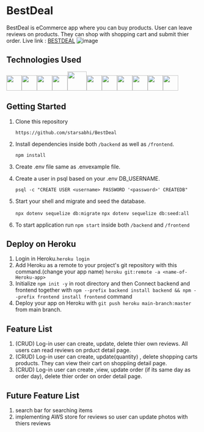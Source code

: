 # BestDeal

BestDeal is eCommerce app where you can buy products. User can leave reviews on products. They can shop with shopping cart and submit thier order.
Live link : [BESTDEAL](https://bestdeal-zone.herokuapp.com/)
![image](https://user-images.githubusercontent.com/95883222/174149108-03cbc951-6a85-4143-9532-9893c4cf01a7.png)




## Technologies Used
<img src="https://camo.githubusercontent.com/27d0b117da00485c56d69aef0fa310a3f8a07abecc8aa15fa38c8b78526c60ac/68747470733a2f2f63646e2e6a7364656c6976722e6e65742f67682f64657669636f6e732f64657669636f6e2f69636f6e732f72656163742f72656163742d6f726967696e616c2e737667" height=40/><img src="https://raw.githubusercontent.com/reduxjs/redux/master/logo/logo.png" height=40/><img  src="https://cdn.jsdelivr.net/gh/devicons/devicon/icons/javascript/javascript-original.svg"  height=40/><img src="https://cdn.jsdelivr.net/gh/devicons/devicon/icons/nodejs/nodejs-plain-wordmark.svg" height=40/><img src="https://cdn.jsdelivr.net/gh/devicons/devicon/icons/express/express-original-wordmark.svg" height=50/><img  src="https://cdn.jsdelivr.net/gh/devicons/devicon/icons/postgresql/postgresql-original.svg"  height=40/><img  src="https://cdn.jsdelivr.net/gh/devicons/devicon/icons/sequelize/sequelize-original.svg"  height=40/><img  src="https://cdn.jsdelivr.net/gh/devicons/devicon/icons/css3/css3-original.svg"  height=40/><img  src="https://cdn.jsdelivr.net/gh/devicons/devicon/icons/html5/html5-original.svg"  height=40/><img  src="https://cdn.jsdelivr.net/gh/devicons/devicon/icons/git/git-original.svg"  height=40/><img  src="https://cdn.jsdelivr.net/gh/devicons/devicon/icons/vscode/vscode-original.svg"  height=40/>

## Getting Started
1. Clone this repository

   `https://github.com/starsabhi/BestDeal`

2. Install dependencies inside both `/backend` as well as `/frontend`.

   `npm install`

3. Create .env file same as .envexample file.
4. Create a user in psql based on your .env DB_USERNAME.
  
    `psql -c "CREATE USER <username> PASSWORD '<password>' CREATEDB"`

5. Start your shell and migrate and seed the database.   

    `npx dotenv sequelize db:migrate`
    `npx dotenv sequelize db:seed:all`
6. To start application run `npm start` inside both `/backend` and `/frontend`   


## Deploy on Heroku
1. Login in Heroku.`heroku login` 
2. Add Heroku as a remote to your project's git repository with this command.(change your app name)
   `heroku git:remote -a <name-of-Heroku-app>`
3. Initialize `npm init -y` in root directory and then Connect backend and frontend together with `npm --prefix backend install backend && npm --prefix frontend install frontend` command   
4. Deploy your app on Heroku with `git push heroku main-branch:master` from main branch.

## Feature List
1. (CRUD) Log-in user can create, update, delete thier own reviews. All users can read reviews on prduct detail page.
2. (CRUD) Log-in user can create, update(quantity) , delete shopping carts products. They can view their cart on shoppiing detail page. 
3. (CRUD) Log-in user can create ,view, update order (if its same day as order day), delete thier order on order detail page.


## Future Feature List
1. search bar for searching items
2. implementing AWS store for reviews so user can update photos with thiers reviews
